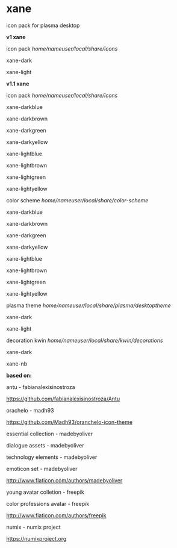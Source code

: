 # **xane**

icon pack for plasma desktop


**v1 xane**

icon pack *home/nameuser/local/share/icons*

xane-dark

xane-light


**v1.1 xane**

icon pack *home/nameuser/local/share/icons*

xane-darkblue

xane-darkbrown

xane-darkgreen

xane-darkyellow

xane-lightblue

xane-lightbrown

xane-lightgreen

xane-lightyellow

color scheme *home/nameuser/local/share/color-scheme*

xane-darkblue

xane-darkbrown

xane-darkgreen

xane-darkyellow

xane-lightblue

xane-lightbrown

xane-lightgreen

xane-lightyellow

plasma theme *home/nameuser/local/share/plasma/desktoptheme*

xane-dark

xane-light

decoration kwin *home/nameuser/local/share/kwin/decorations*

xane-dark

xane-nb



**based on:**

antu - fabianalexisinostroza

https://github.com/fabianalexisinostroza/Antu

orachelo - madh93

https://github.com/Madh93/oranchelo-icon-theme

essential collection - madebyoliver

dialogue assets - madebyoliver

technology elements - madebyoliver

emoticon set - madebyoliver

http://www.flaticon.com/authors/madebyoliver

young avatar colletion - freepik

color professions avatar - freepik

http://www.flaticon.com/authors/freepik

numix - numix project

https://numixproject.org
